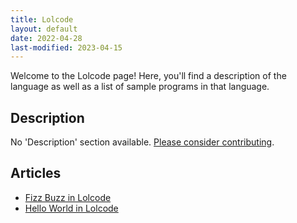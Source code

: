 ```yaml
---
title: Lolcode
layout: default
date: 2022-04-28
last-modified: 2023-04-15
---
```


Welcome to the Lolcode page! Here, you'll find a description of the language as well as a list of sample programs in that language.

## Description

No 'Description' section available. [Please consider contributing](https://github.com/TheRenegadeCoder/sample-programs-website).

## Articles

- [Fizz Buzz in Lolcode](https://sampleprograms.io/projects/fizz-buzz/lolcode)
- [Hello World in Lolcode](https://sampleprograms.io/projects/hello-world/lolcode)